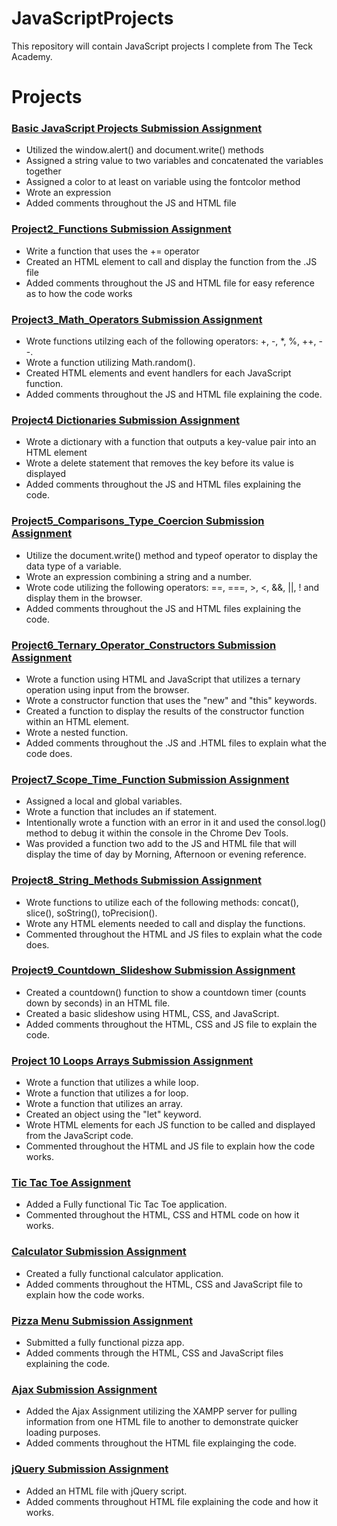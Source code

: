 # JavaScriptProjects 

This repository will contain JavaScript projects I complete from The Teck Academy. 

  

# Projects 

### [Basic JavaScript Projects Submission Assignment](https://github.com/Kelinz74/JavaScriptProjects/tree/main/BasicJavaScriptProjects/Project1_expressions_alert) 

- Utilized the window.alert() and document.write() methods 
- Assigned a string value to two variables and concatenated the variables together 
- Assigned a color to at least on variable using the fontcolor method 
- Wrote an expression 
- Added comments throughout the JS and HTML file 

  

### [Project2_Functions Submission Assignment](https://github.com/Kelinz74/JavaScriptProjects/tree/main/BasicJavaScriptProjects/Project2_functions) 

- Write a function that uses the += operator 
- Created an HTML element to call and display the function from the .JS file 
- Added comments throughout the JS and HTML file for easy reference as to how the code works 


### [Project3_Math_Operators Submission Assignment](https://github.com/Kelinz74/JavaScriptProjects/tree/main/BasicJavaScriptProjects/Project3_math_operators)
- Wrote functions utilzing each of the following operators: +, -, *, %, ++, --.
- Wrote a function utilizing Math.random().
- Created HTML elements and event handlers for each JavaScript function.
- Added comments throughout the JS and HTML file explaining the code.

### [Project4 Dictionaries Submission Assignment](https://github.com/Kelinz74/JavaScriptProjects/tree/main/BasicJavaScriptProjects/Project4_Dictionaries)
- Wrote a dictionary with a function that outputs a key-value pair into an HTML element
-  Wrote a delete statement that removes the key before its value is displayed
-  Added comments throughout the JS and HTML files explaining the code.

### [Project5_Comparisons_Type_Coercion Submission Assignment](https://github.com/Kelinz74/JavaScriptProjects/tree/main/BasicJavaScriptProjects/Project5_comparisons_type_coercion)
- Utilize the document.write() method and typeof operator to display the data type of a variable.
- Wrote an expression combining a string and a number.
- Wrote code utilizing the following operators: ==, ===, >, <, &&, ||, ! and display them in the browser.
- Added comments throughout the JS and HTML files explaining the code.

### [Project6_Ternary_Operator_Constructors Submission Assignment](https://github.com/Kelinz74/JavaScriptProjects/tree/main/BasicJavaScriptProjects/Project6_ternary_operators_constructors)
- Wrote a function using HTML and JavaScript that utilizes a ternary operation using input from the browser. 
- Wrote a constructor function that uses the "new" and "this" keywords. 
- Created a function to display the results of the constructor function within an HTML element.  
- Wrote a nested function. 
- Added comments throughout the .JS and .HTML files to explain what the code does.

### [Project7_Scope_Time_Function Submission Assignment](https://github.com/Kelinz74/JavaScriptProjects/tree/main/BasicJavaScriptProjects/Project7_scope_time_function)
- Assigned a local and global variables. 
- Wrote a function that includes an if statement. 
- Intentionally wrote a function with an error in it and used the consol.log() method to debug it within the console in the Chrome Dev Tools. 
- Was provided a function two add to the JS and HTML file that will display the time of day by Morning, Afternoon or evening reference.

### [Project8_String_Methods Submission Assignment](https://github.com/Kelinz74/JavaScriptProjects/tree/main/BasicJavaScriptProjects/Project8_string_methods)
- Wrote functions to utilize each of the following methods: concat(), slice(), soString(), toPrecision().
- Wrote any HTML elements needed to call and display the functions.
- Commented throughout the HTML and JS files to explain what the code does.

### [Project9_Countdown_Slideshow Submission Assignment](https://github.com/Kelinz74/JavaScriptProjects/tree/main/BasicJavaScriptProjects/Project9_countdown_slideshow)
- Created a countdown() function to show a countdown timer (counts down by seconds) in an HTML file.
- Created a basic slideshow using HTML, CSS, and JavaScript.
- Added comments throughout the HTML, CSS and JS file to explain the code.

### [Project 10 Loops Arrays Submission Assignment](https://github.com/Kelinz74/JavaScriptProjects/tree/main/BasicJavaScriptProjects/Project10_loops_arrays)
- Wrote a function that utilizes a while loop. 
- Wrote a function that utilizes a for loop. 
- Wrote a function that utilizes an array. 
- Created an object using the "let" keyword. 
- Wrote HTML elements for  each JS function to be called and displayed from the JavaScript code.
- Commented throughout the HTML and JS file to explain how the code works.

### [Tic Tac Toe Assignment](https://github.com/Kelinz74/JavaScriptProjects/tree/main/BasicJavaScriptProjects/TicTacToe)
- Added a Fully functional Tic Tac Toe application. 
- Commented throughout the HTML, CSS and HTML code on how it works.

### [Calculator Submission Assignment](https://github.com/Kelinz74/JavaScriptProjects/tree/main/BasicJavaScriptProjects/calculator)
- Created a fully functional calculator application.
- Added comments throughout the HTML, CSS and JavaScript file to explain how the code works.

### [Pizza Menu Submission Assignment](https://github.com/Kelinz74/JavaScriptProjects/tree/main/BasicJavaScriptProjects/Pizza_Project)
- Submitted a fully functional pizza app.
- Added comments through the HTML, CSS and JavaScript files explaining the code.

### [Ajax Submission Assignment](https://github.com/Kelinz74/JavaScriptProjects/tree/main/BasicJavaScriptProjects/AJAX)
- Added the Ajax Assignment utilizing the XAMPP server for pulling information from one HTML file to another to demonstrate quicker loading purposes.
- Added comments throughout the HTML file explainging the code.

### [jQuery Submission Assignment](https://github.com/Kelinz74/JavaScriptProjects/tree/main/BasicJavaScriptProjects/jQuery)
- Added an HTML file with jQuery script.  
- Added comments throughout HTML file explaining the code and how it works.
